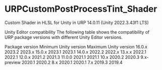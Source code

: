 # URPCustomPostProcessTint_Shader
Custom Shader in HLSL for Unity in URP 14.0.11 (Unity 2022.3.43f1 LTS)


Unity Editor compatibility
The following table shows the compatibility of URP package versions with different Unity Editor versions.

Package version	Minimum Unity version	Maximum Unity version
16.0.x	2023.2	2023.x
15.0.x	2023.1	2023.1
14.0.x	2022.2	2022.x
13.x.x	2022.1	2022.1
12.0.x	2021.2	2021.3
11.0.0	2021.1	2021.1
10.x	2020.2	2020.3
9.x-preview	2020.1	2020.2
8.x	2020.1	2020.1
7.x	2019.3	2019.4